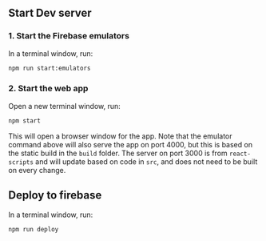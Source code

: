 ## Start Dev server

### 1. Start the Firebase emulators

In a terminal window, run:

```sh
npm run start:emulators
```

### 2. Start the web app

Open a new terminal window, run:

```sh
npm start
```

This will open a browser window for the app. Note that the emulator command above will also serve the app on port 4000, but this is based on the static build in the `build` folder. The server on port 3000 is from `react-scripts` and will update based on code in `src`, and does not need to be built on every change.

## Deploy to firebase

In a terminal window, run:

```sh
npm run deploy
```
